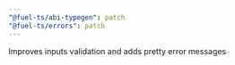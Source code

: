 ```yaml
---
"@fuel-ts/abi-typegen": patch
"@fuel-ts/errors": patch
---
```


Improves inputs validation and adds pretty error messages
